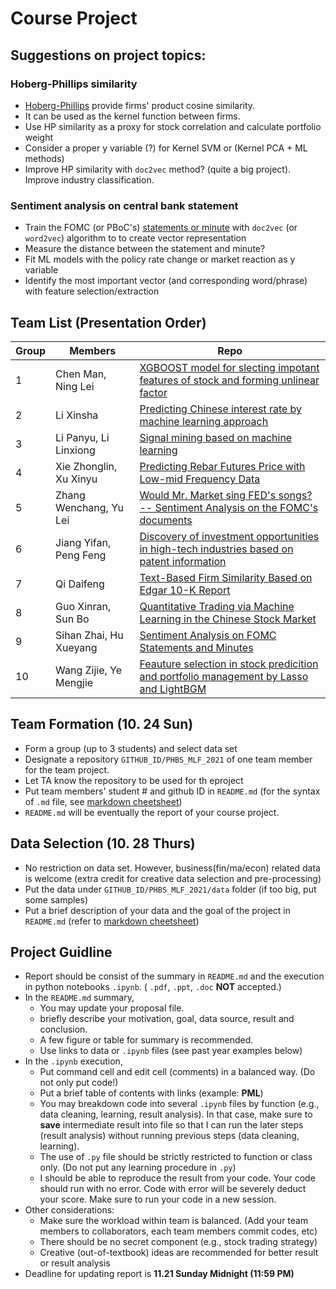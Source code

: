 # Course Project

## Suggestions on project topics:
### Hoberg-Phillips similarity
* [Hoberg-Phillips](https://hobergphillips.tuck.dartmouth.edu/) provide firms' product cosine similarity.
* It can be used as the kernel function between firms.
* Use HP similarity as a proxy for stock correlation and calculate portfolio weight
* Consider a proper y variable (?) for Kernel SVM or (Kernel PCA + ML methods)
* Improve HP similarity with `doc2vec` method? (quite a big project). Improve industry classification.
### Sentiment analysis on central bank statement
* Train the FOMC (or PBoC's) [statements or minute](https://www.federalreserve.gov/monetarypolicy/fomccalendars.htm) with `doc2vec` (or `word2vec`) algorithm to  to create vector representation
* Measure the distance between the statement and minute?
* Fit ML models with the policy rate change or market reaction as y variable
* Identify the most important vector (and corresponding word/phrase) with feature selection/extraction

## Team List (Presentation Order)

Group | Members | Repo
--- |  --- | ---
1 | Chen Man, Ning Lei | [XGBOOST model for slecting impotant features of stock and forming unlinear factor](https://github.com/RAY185/MLF_Final_project)
2 | Li Xinsha | [Predicting Chinese interest rate by machine learning approach](https://github.com/wn0987/PHBS_MLF_2021/blob/main/project/README.md)
3 | Li Panyu, Li Linxiong | [Signal mining based on machine learning](https://github.com/PanyuLi/PHBS_MLF_2021/blob/main/Project/README.md)
4 | Xie Zhonglin, Xu Xinyu | [Predicting Rebar Futures Price with Low-mid Frequency Data](https://github.com/sissixyx/PHBS_MLF_2021)
5 | Zhang Wenchang, Yu Lei | [Would Mr. Market sing FED's songs? -- Sentiment Analysis on the FOMC's documents](https://github.com/ahabug/PHBS_MLF_2021/blob/master/Would%20Mr.%20Market%20sing%20FED's%20songs/README.md)
6 | Jiang Yifan, Peng Feng | [Discovery of investment opportunities in high-tech industries based on patent information](https://github.com/pf-sjtu/PHBS_MLF_2021/tree/master/Proj)
7 | Qi Daifeng | [Text-Based Firm Similarity Based on Edgar 10-K Report](https://github.com/daifengqi/PHBS_MLF_2021/blob/main/final/README.md)
8 | Guo Xinran, Sun Bo | [Quantitative Trading via Machine Learning in the Chinese Stock Market](https://github.com/Harveydentsun/MLF_2021_Final_Project)
9 | Sihan Zhai, Hu Xueyang | [Sentiment Analysis on FOMC Statements and Minutes](https://github.com/XueyangHu/PHBS_MLF_2021/blob/master/Project/README.md)
10 | Wang Zijie, Ye Mengjie | [Feauture selection in stock predicition and portfolio management by Lasso and LightBGM](https://github.com/lethe-ye/PHBS_MLF_2021_Proj)


## Team Formation (__10. 24 Sun__)
* Form a group (up to 3 students) and select data set
* Designate a repository `GITHUB_ID/PHBS_MLF_2021` of one team member for the team project.
* Let TA know the repository to be used for th eproject
* Put team members' student # and github ID in `README.md` (for the syntax of `.md` file, see [markdown cheetsheet](https://guides.github.com/features/mastering-markdown/)) 
* `README.md` will be eventually the report of your course project.

## Data Selection (__10. 28 Thurs__)
* No restriction on data set. However, business(fin/ma/econ) related data is welcome (extra credit for creative data selection and pre-processing)
* Put the data under `GITHUB_ID/PHBS_MLF_2021/data` folder (if too big, put some samples)
* Put a brief description of your data and the goal of the project in `README.md` (refer to [markdown cheetsheet](https://guides.github.com/features/mastering-markdown/))

## Project Guidline
* Report should be consist of the summary in `README.md` and the execution in python notebooks `.ipynb`.  ( `.pdf`, `.ppt`, `.doc` __NOT__ accepted.)
* In the `README.md` summary, 
  * You may update your proposal file.
  * briefly describe your motivation, goal, data source, result and conclusion.
  * A few figure or table for summary is recommended.
  * Use links to data or `.ipynb` files (see past year examples below)
* In the `.ipynb` execution, 
  * Put command cell and edit cell (comments) in a balanced way. (Do not only put code!)
  * Put a brief table of contents with links (example: __PML__)
  * You may breakdown code into several `.ipynb` files by function (e.g., data cleaning, learning, result analysis). In that case, make sure to __save__ intermediate result into file so that I can run the later steps (result analysis) without running previous steps (data cleaning, learning).
  * The use of `.py` file should be strictly restricted to function or class only. (Do not put any learning procedure in `.py`)
  * I should be able to reproduce the result from your code. Your code should run with no error. Code with error will be severely deduct your score. Make sure to run your code in a new session.
* Other considerations:
  * Make sure the workload within team is balanced. (Add your team members to collaborators, each team members commit codes, etc)
  * There should be no secret component (e.g., stock trading strategy)
  * Creative (out-of-textbook) ideas are recommended for better result or result analysis
* Deadline for updating report is __11.21 Sunday Midnight (11:59 PM)__
